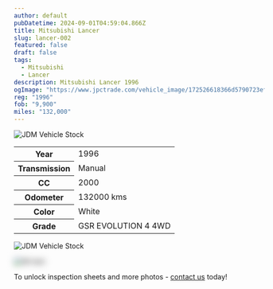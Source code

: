 ```yaml
---
author: default
pubDatetime: 2024-09-01T04:59:04.866Z
title: Mitsubishi Lancer
slug: lancer-002
featured: false
draft: false
tags:
  - Mitsubishi
  - Lancer
description: Mitsubishi Lancer 1996
ogImage: "https://www.jpctrade.com/vehicle_image/172526618366d5790723ef5_6099_a.jpeg"
reg: "1996"
fob: "9,900"
miles: "132,000"
---
```

![JDM Vehicle Stock](https://www.jpctrade.com/vehicle_image/172526618366d5790723ef5_6099_a.jpeg)

<table>
  <tr>
    <th>Year</th>
    <td>1996</td>
  </tr>
  <tr>
    <th>Transmission</th>
    <td>Manual</td>
  </tr>
  <tr>
    <th>CC</th>
    <td>2000</td>
  </tr>
    <tr>
    <th>Odometer</th>
    <td>132000 kms</td>
  </tr>
      <tr>
    <th>Color</th>
    <td>White</td>
  </tr>
      <tr>
    <th>Grade</th>
    <td>GSR EVOLUTION 4 4WD</td>
</table>
                          
![JDM Vehicle Stock](https://www.jpctrade.com/vehicle_image/172526618666d5790aa425d_6099_b.jpeg)

<img src="https://res.cloudinary.com/indridcold/image/upload/v1725367816/JDM/ksozjv4txfckpiejnhj9.png" alt="Alt text" style="filter: blur(7px);">

To unlock inspection sheets and more photos - [contact us](../../contact) today!